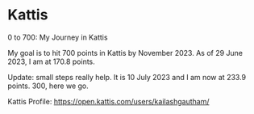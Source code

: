# Kattis
0 to 700: My Journey in Kattis

My goal is to hit 700 points in Kattis by November 2023. As of 29 June 2023, I am at 170.8 points. 

Update: small steps really help. It is 10 July 2023 and I am now at 233.9 points. 300, here we go.

Kattis Profile: https://open.kattis.com/users/kailashgautham/
